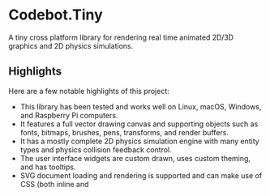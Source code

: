 # Codebot.Tiny

A tiny cross platform library for rendering real time animated 2D/3D graphics and 2D physics simulations.

## Highlights

Here are a few notable highlights of this project:

* This library has been tested and works well on Linux, macOS, Windows, and Raspberry Pi computers.
* It features a full vector drawing canvas and supporting objects such as fonts, bitmaps, brushes, pens, transforms, and render buffers.
* It has a mostly complete 2D physics simulation engine with many entity types and physics collision feedback control.
* The user interface widgets are custom drawn, uses custom theming, and has tooltips.
* SVG document loading and rendering is supported and can make use of CSS (both inline and <style> elements) for most SVG attributes.
* Input supports mouse, keyboard, and gamepads if present.
* Rendering and physics calculations are processed on their own threads.
* Two prebuilt Linux demos are included, with each demo having several sub-demos.

## Demos

Two demos are included in this project, along with binaries of those demos for Linux. I have built and tested them on all platforms, but only the Linux binaries are included in this repository. They are located in the bin folder.

Below is a brief description of the two demos.

### Main Demo (1.1MB)

![demo 8](https://cache.getlazarus.org/images/demo8.jpg)


The main demo aptly named ‘demo’ features 9 different scenes, each one highlighting a different aspect of the Tiny library. The demo makes use of the custom widget system to allow the user to alter different aspects of each scene.

Keyboard keys 1-9 switch between scenes. Alternately the toolbar atop the main window can be used to switch scenes. The toolbar also features a performance graph, vertical sync toggle, and fullscreen toggle. Below are some screen images from the main demo.

### Playground Demo (906KB)

The playground demo features SVG and physics simulation. Upon launch of the playground you’ll be asked to select a scene.

The draw physics scene simulates a cartoon environment where you may draw open or closed shapes with the mouse. When the mouse is lifted, the drawn shape becomes live interacting with other shapes in the scene. You may use a tool option to allow the mouse to pick up and move any shapes you have placed in the scene. Also included is an easer to remove parts of your drawing.

The SVG icons and SVG image scenes load various SVG documents from disk and provides you with the ability to zoom, rotate, pan, and turn on or off certain SVG features. An animate feature to zoom or rotate the vector drawing is included. Please note, every SVG element / line / fill is redrawn each frame. The point is the SVG data is redrawn in real time, and these demos show that SVG can be suitably used in 2D real time animation if rendered through hardware.

The blueprint demo loads an SVG document and whatever is inside the document as a 2D machine simulation. Mortars, springs, hinges, material properties (bounciness, density, and more) are all supported. While the machine is simple, maybe some of you can edit the SVG document to make more interesting machines.

## Requirements

Tiny uses SDL for cross platform OpenGL context creation and window management. If your target platform is Linux you'll need the libsdl-dev package installed to compile, or just libsdl2 to run. On Windows simply have SDL2.dll in the same directory and your programs.

## Note

Please note, I have been busy working on a more extensive toolkit for this library, including many UI controls, a JSON based UI builder, a new SVG based theming system. better SVG gradient support, integration of my 3D graphic and shader tools, MP3 and OGG audio support, and more. However, as I am working on this project all by myself it is taking me longer than expected to complete all these tasks. Rather than waiting until I have everything done (I keep adding in new features), I have decided to publish this project from a snapshot I took this past February with a few minor additions from my current build.

In light of the previous paragraph, if anyone wishes to use the library as is in this release, please feel free. Additionally, if anyone would like to volunteer to help out, let me know at admin@getlazarus.org and we can form a discord channel or private message board on my forums.



